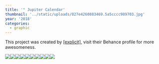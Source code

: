 ```yaml
---
title: '° Jupiter Calendar'
thumbnail: '../static/uploads/827e4260883469.5a5cccc989703.jpg'
year: '2018'
categories:
  - graphic
---
```


This project was created by [\[explicit\]](https://www.behance.net/explic_it), visit their Behance profile for more awesomeness.

![](/uploads/ebce4060883469.5aa7c8a544058.gif)![](/uploads/0307ca60883469.5a5cccc985b70.jpg)![](/uploads/310c8060883469.5a5cccc98ab9b.jpg)![](/uploads/e9e36060883469.5a5cccc987050.jpg)![](/uploads/e9becf60883469.5a5cf1e6c8f3f.gif)![](/uploads/278cb260883469.5a5cccc98a0b0.jpg)![](/uploads/f5739b60883469.5a5cccc987c40.jpg)![](/uploads/1aff4160883469.5a5cfd03c56af.gif)![](/uploads/f6477e60883469.5a5cccc98834b.jpg)![](/uploads/3dd5e460883469.5a5cccc98ee1e.jpg)
